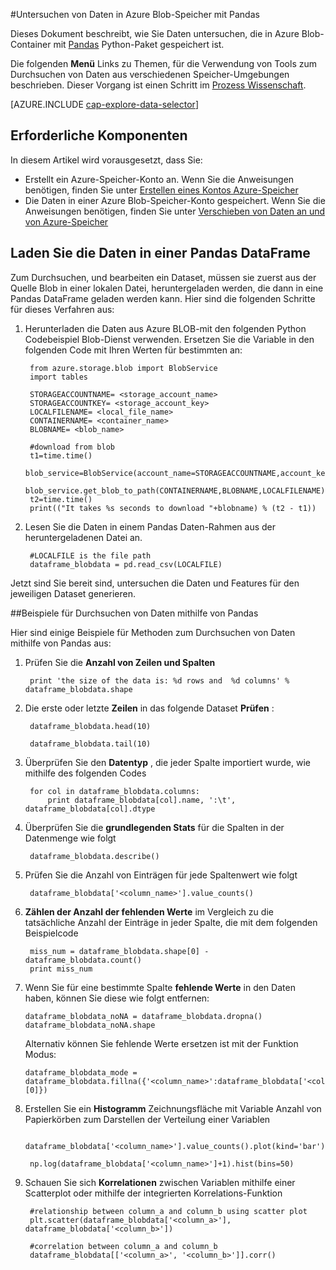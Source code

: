 <properties 
    pageTitle="Untersuchen von Daten in Azure Blob-Speicher mit Pandas | Microsoft Azure" 
    description="Informationen zum Durchsuchen von Daten, die in Azure Blob-Container mit Pandas gespeichert ist." 
    services="machine-learning,storage" 
    documentationCenter="" 
    authors="bradsev" 
    manager="jhubbard" 
    editor="cgronlun" />

<tags 
    ms.service="machine-learning" 
    ms.workload="data-services" 
    ms.tgt_pltfrm="na" 
    ms.devlang="na" 
    ms.topic="article" 
    ms.date="09/13/2016" 
    ms.author="bradsev" /> 

#<a name="explore-data-in-azure-blob-storage-with-pandas"></a>Untersuchen von Daten in Azure Blob-Speicher mit Pandas

Dieses Dokument beschreibt, wie Sie Daten untersuchen, die in Azure Blob-Container mit [Pandas](http://pandas.pydata.org/) Python-Paket gespeichert ist.

Die folgenden **Menü** Links zu Themen, für die Verwendung von Tools zum Durchsuchen von Daten aus verschiedenen Speicher-Umgebungen beschrieben. Dieser Vorgang ist einen Schritt im [Prozess Wissenschaft]().

[AZURE.INCLUDE [cap-explore-data-selector](../../includes/cap-explore-data-selector.md)]


## <a name="prerequisites"></a>Erforderliche Komponenten
In diesem Artikel wird vorausgesetzt, dass Sie:

* Erstellt ein Azure-Speicher-Konto an. Wenn Sie die Anweisungen benötigen, finden Sie unter [Erstellen eines Kontos Azure-Speicher](../storage/storage-create-storage-account.md#create-a-storage-account)
* Die Daten in einer Azure Blob-Speicher-Konto gespeichert. Wenn Sie die Anweisungen benötigen, finden Sie unter [Verschieben von Daten an und von Azure-Speicher](../storage/storage-moving-data.md)

## <a name="load-the-data-into-a-pandas-dataframe"></a>Laden Sie die Daten in einer Pandas DataFrame
Zum Durchsuchen, und bearbeiten ein Dataset, müssen sie zuerst aus der Quelle Blob in einer lokalen Datei, heruntergeladen werden, die dann in eine Pandas DataFrame geladen werden kann. Hier sind die folgenden Schritte für dieses Verfahren aus:

1. Herunterladen die Daten aus Azure BLOB-mit den folgenden Python Codebeispiel Blob-Dienst verwenden. Ersetzen Sie die Variable in den folgenden Code mit Ihren Werten für bestimmten an: 

        from azure.storage.blob import BlobService
        import tables
        
        STORAGEACCOUNTNAME= <storage_account_name>
        STORAGEACCOUNTKEY= <storage_account_key>
        LOCALFILENAME= <local_file_name>        
        CONTAINERNAME= <container_name>
        BLOBNAME= <blob_name>

        #download from blob
        t1=time.time()
        blob_service=BlobService(account_name=STORAGEACCOUNTNAME,account_key=STORAGEACCOUNTKEY)
        blob_service.get_blob_to_path(CONTAINERNAME,BLOBNAME,LOCALFILENAME)
        t2=time.time()
        print(("It takes %s seconds to download "+blobname) % (t2 - t1))


2. Lesen Sie die Daten in einem Pandas Daten-Rahmen aus der heruntergeladenen Datei an.

        #LOCALFILE is the file path 
        dataframe_blobdata = pd.read_csv(LOCALFILE)

Jetzt sind Sie bereit sind, untersuchen die Daten und Features für den jeweiligen Dataset generieren.

##<a name="a-nameblob-dataexplorationaexamples-of-data-exploration-using-pandas"></a><a name="blob-dataexploration"></a>Beispiele für Durchsuchen von Daten mithilfe von Pandas

Hier sind einige Beispiele für Methoden zum Durchsuchen von Daten mithilfe von Pandas aus:

1. Prüfen Sie die **Anzahl von Zeilen und Spalten** 

        print 'the size of the data is: %d rows and  %d columns' % dataframe_blobdata.shape

2. Die erste oder letzte **Zeilen** in das folgende Dataset **Prüfen** :

        dataframe_blobdata.head(10)
        
        dataframe_blobdata.tail(10)

3. Überprüfen Sie den **Datentyp** , die jeder Spalte importiert wurde, wie mithilfe des folgenden Codes
    
        for col in dataframe_blobdata.columns:
            print dataframe_blobdata[col].name, ':\t', dataframe_blobdata[col].dtype

4. Überprüfen Sie die **grundlegenden Stats** für die Spalten in der Datenmenge wie folgt
 
        dataframe_blobdata.describe()
    
5. Prüfen Sie die Anzahl von Einträgen für jede Spaltenwert wie folgt

        dataframe_blobdata['<column_name>'].value_counts()

6. **Zählen der Anzahl der fehlenden Werte** im Vergleich zu die tatsächliche Anzahl der Einträge in jeder Spalte, die mit dem folgenden Beispielcode

        miss_num = dataframe_blobdata.shape[0] - dataframe_blobdata.count()
        print miss_num
     
7.  Wenn Sie für eine bestimmte Spalte **fehlende Werte** in den Daten haben, können Sie diese wie folgt entfernen:

        dataframe_blobdata_noNA = dataframe_blobdata.dropna()
        dataframe_blobdata_noNA.shape

    Alternativ können Sie fehlende Werte ersetzen ist mit der Funktion Modus:
    
        dataframe_blobdata_mode = dataframe_blobdata.fillna({'<column_name>':dataframe_blobdata['<column_name>'].mode()[0]})        

8. Erstellen Sie ein **Histogramm** Zeichnungsfläche mit Variable Anzahl von Papierkörben zum Darstellen der Verteilung einer Variablen 
    
        dataframe_blobdata['<column_name>'].value_counts().plot(kind='bar')
        
        np.log(dataframe_blobdata['<column_name>']+1).hist(bins=50)
    
9. Schauen Sie sich **Korrelationen** zwischen Variablen mithilfe einer Scatterplot oder mithilfe der integrierten Korrelations-Funktion

        #relationship between column_a and column_b using scatter plot
        plt.scatter(dataframe_blobdata['<column_a>'], dataframe_blobdata['<column_b>'])
        
        #correlation between column_a and column_b
        dataframe_blobdata[['<column_a>', '<column_b>']].corr()
